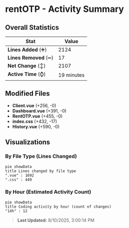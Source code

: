 # rentOTP - Activity Summary 

## Overall Statistics

| Stat                   | Value                                                             |
| ---------------------- | ----------------------------------------------------------------- |
| **Lines Added** (➕)   | 2124                                          |
| **Lines Removed** (➖) | 17                                        |
| **Net Change** (↕)    | 2107                |
| **Active Time** (⌚)   | 19 minutes |


## Modified Files
- **Client.vue** (+256, -0)
- **Dashboard.vue** (+391, -0)
- **RentOTP.vue** (+455, -0)
- **index.css** (+432, -17)
- **History.vue** (+590, -0)

## Visualizations

### By File Type (Lines Changed)

```mermaid
pie showData
title Lines changed by file type
".vue" : 1692
".css" : 449
```

### By Hour (Estimated Activity Count)

```mermaid
pie showData
title Coding activity by hour (count of changes)
"14h" : 12
```


> **Last Updated:** 8/10/2025, 3:00:14 PM
